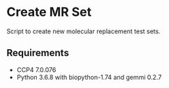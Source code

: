 # Create MR Set

Script to create new molecular replacement test sets.

## Requirements

- CCP4 7.0.076
- Python 3.6.8 with biopython-1.74 and gemmi 0.2.7
